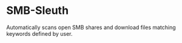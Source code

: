 # SMB-Sleuth

Automatically scans open SMB shares and download files matching
keywords defined by user.
